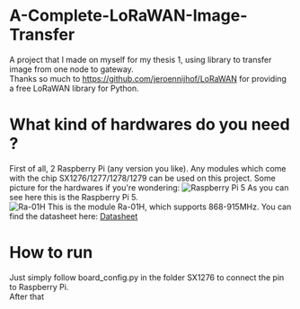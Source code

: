 # A-Complete-LoRaWAN-Image-Transfer
A project that I made on myself for my thesis 1, using library to transfer image from one node to gateway.\
Thanks so much to https://github.com/jeroennijhof/LoRaWAN for providing a free LoRaWAN library for Python.
# What kind of hardwares do you need ?
First of all, 2 Raspberry Pi (any version you like). Any modules which come with the chip SX1276/1277/1278/1279 can be used on this project. Some picture for the hardwares if you're wondering:
![Raspberry Pi 5](https://github.com/buihuy1203/A-Complete-LoRaWAN-Image-Transfer/assets/85066488/b938c7cc-125f-429c-9647-a5ed523dcd9d)
As you can see here this is the Raspberry Pi 5.\
![Ra-01H](https://github.com/buihuy1203/A-Complete-LoRaWAN-Image-Transfer/assets/85066488/bdb2f7e0-d13d-4171-87ff-061abdea52cd)
This is the module Ra-01H, which supports 868-915MHz. You can find the datasheet here: [Datasheet](https://www.google.com/url?sa=t&rct=j&q=&esrc=s&source=web&cd=&ved=2ahUKEwjcvvm0o-OGAxVHoq8BHZTkCo4QFnoECBMQAQ&url=https%3A%2F%2Fcdn.ozdisan.com%2FETicaret_Dosya%2F632831_134737.pdf&usg=AOvVaw1aTMZMt4EjTAqB1iLpbwlU&opi=89978449)

# How to run
Just simply follow board_config.py in the folder SX1276 to connect the pin to Raspberry Pi.\
After that

